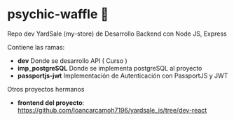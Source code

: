 # psychic-waffle 🙂
Repo dev YardSale (my-store) de Desarrollo Backend con Node JS, Express

Contiene las ramas:
- **dev**  Donde se desarrollo API ( Curso )
- **imp_postgreSQL** Donde se implementa postgreSQL al proyecto
- **passportjs-jwt** Implementación de Autenticación con PassportJS y JWT

Otros proyectos hermanos
- **frontend del proyecto**: https://github.com/loancarcamoh7196/yardsale_js/tree/dev-react 
